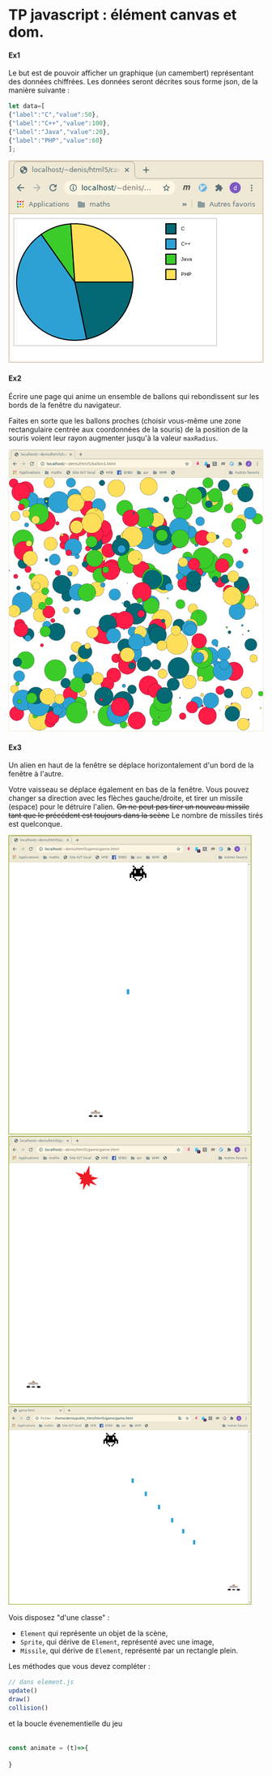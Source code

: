 # TP javascript : élément canvas et dom.
#### Ex1
Le but est de pouvoir afficher un graphique (un camembert) représentant des données chiffrées. Les données seront décrites sous forme json, de la manière suivante :

```js			
let data=[
{"label":"C","value":50},
{"label":"C++","value":100},
{"label":"Java","value":20},
{"label":"PHP","value":60}
];
```

![camembert](./img/camembert.png?style=centerme)


#### Ex2 
Écrire une page qui anime un ensemble de ballons qui rebondissent sur les bords de la
fenêtre du navigateur.

Faites en sorte que les ballons proches (choisir vous-même une zone rectangulaire centrée aux coordonnées de la souris) de la position de la souris voient leur rayon augmenter
jusqu'à la valeur `maxRadius`.

![ballon](./img/ballon.png?style=centerme)

#### Ex3
Un alien en haut de la fenêtre se déplace horizontalement
d'un bord de la fenêtre à l'autre.

Votre vaisseau se déplace également en bas de la fenêtre. Vous pouvez changer sa direction avec
les flèches gauche/droite, et tirer  un missile (espace) pour le détruire l'alien. ~~On ne peut pas
tirer un nouveau missile tant que le précédent est toujours dans la scène~~ Le nombre de missiles tirés est
quelconque.

![ship](./img/space_invader.png?style=centerme)
![explosion](./img/explosion.png?style=centerme)
![missile](./img/missile.png?style=centerme)



Vois disposez "d'une classe" :
- `Element` qui représente un objet de la scène,
- `Sprite`, qui dérive de `Element`, représenté avec une image,
- `Missile`, qui dérive de `Element`, représenté par un rectangle plein.


Les méthodes que vous devez compléter :

```js
// dans element.js
update()
draw()
collision()
```
et la boucle évenementielle du jeu
```js

const animate = (t)=>{

}
```




